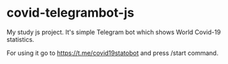 # covid-telegrambot-js
My study js project. It's simple Telegram bot which shows World Covid-19 statistics.

For using it go to https://t.me/covid19statobot and press /start command.
